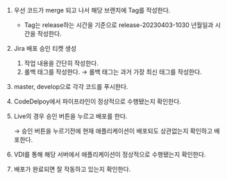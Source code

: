 1. 우선 코드가 merge 되고 나서 해당 브랜치에 Tag를 작성한다.

   - Tag는 release하는 시간을 기준으로 release-20230403-1030 년월일과 시간을 작성한다.

2. Jira 배포 승인 티켓 생성

   1. 작업 내용을 간단히 작성한다.
   2. 롤백 태그를 작성한다. → 롤백 태그는 과거 가장 최신 태그를 작성한다.

3. master, develop으로 각각 코드를 푸시한다.

4. CodeDelpoy에서 파이프라인이 정상적으로 수행됐는지 확인한다.

5. Live의 경우 승인 버튼을 누르고 배포를 한다.

   → 승인 버튼을 누르기전에 현재 애플리케이션이 배포되도 상관없는지 확인하고 배포한다.

6. VDI를 통해 해당 서버에서 애플리케이션이 정상적으로 수행됐는지 확인한다.

7. 배포가 완료되면 잘 작동하고 있는지 확인한다.